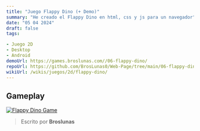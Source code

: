 ```yaml
---
title: "Juego Flappy Dino (+ Demo)"
summary: "He creado el Flappy Dino en html, css y js para un navegador"
date: "05 04 2024"
draft: false
tags:

- Juego 2D
- Desktop
- Android
demoUrl: https://games.broslunas.com//06-flappy-dino/
repoUrl: https://github.com/BrosLunas0/Web-Page/tree/main/06-flappy-dino/
wikiUrl: /wikis/juegos/2d/flappy-dino/
---
```


## Gameplay
[![Flappy Dino Game](https://assets.broslunas.com/games/flappy-dino.png)](https://assets.broslunas.com/gameplay/flappy-dino.mp4)

> Escrito por **Broslunas**